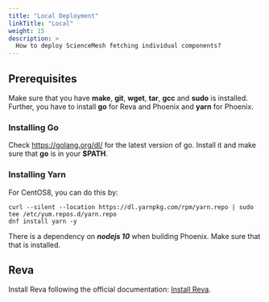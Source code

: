 ```yaml
---
title: "Local Deployment"
linkTitle: "Local"
weight: 15
description: >
  How to deploy ScienceMesh fetching individual components?
---
```


## Prerequisites

Make sure that you have **make**, **git**, **wget**, **tar**, **gcc** and **sudo** is installed. Further, you have to install **go** for Reva and Phoenix and **yarn** for Phoenix.

### Installing Go

Check https://golang.org/dl/ for the latest version of go. Install it and make sure that **go** is in your **$PATH**.

### Installing Yarn

For CentOS8, you can do this by:

```
curl --silent --location https://dl.yarnpkg.com/rpm/yarn.repo | sudo tee /etc/yum.repos.d/yarn.repo
dnf install yarn -y
```

There is a dependency on ***nodejs 10*** when building Phoenix. Make sure that that is installed.

## Reva

Install Reva following the official documentation: [Install Reva](https://reva.link/docs/getting-started/install-reva/).


